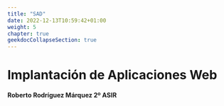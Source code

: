 ```yaml
---
title: "SAD"
date: 2022-12-13T10:59:42+01:00
weight: 5
chapter: true
geekdocCollapseSection: true
---
```



# Implantación de Aplicaciones Web

#### Roberto Rodríguez Márquez 2º ASIR

